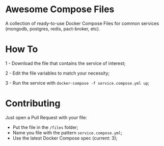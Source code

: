 # Awesome Compose Files
A collection of ready-to-use Docker Compose Files for common services (mongodb, postgres, redis, pact-broker, etc).

# How To
1 - Download the file that contains the service of interest;

2 - Edit the file variables to match your necessity;

3 - Run the service with `docker-compose -f service.compose.yml up`;

# Contributing

Just open a Pull Request with your file:
- Put the file in the `/files` folder;
- Name you file with the pattern `service.compose.yml`;
- Use the latest Docker Compose spec (current: 3);

